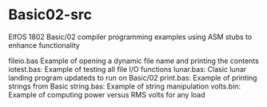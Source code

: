 # Basic02-src
ElfOS 1802 Basic/02 compiler programming examples using ASM stubs
to enhance functionality


fileio.bas  Example of opening a dynamic file name and printing the contents
iotest.bas: Example of testing all file I/O functions
lunar.bas:  Clasic lunar landing program updateds to run on Basic/02
print.bas:  Example of printing strings from Basic
string.bas: Example of string manipulation
volts.bin:  Example of computing power versus RMS volts for any load
